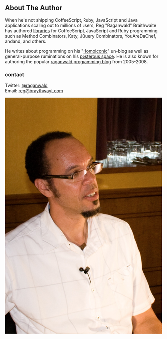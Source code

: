 
## About The Author

When he's not shipping CoffeeScript, Ruby, JavaScript and Java applications scaling out to millions of users, Reg "Raganwald" Braithwaite has authored [libraries][lib] for CoffeeScript, JavaScript and Ruby programming such as Method Combinators, Katy, JQuery Combinators, YouAreDaChef, andand, and others.

[lib]: http://github.com/raganwald

He writes about programming on his "[Homoiconic][homo]" un-blog as well as general-purpose ruminations on his [posterous space][post]. He is also known for authoring the popular [raganwald programming blog][rag] from 2005-2008.

[homo]: http://github.com/raganwald/homoiconic
[post]: http://raganwald.posterous.com
[rag]: http://weblog.raganwald.com

### contact

Twitter: [@raganwald](https://twitter.com/raganwald)  
Email: [reg@braythwayt.com](mailto:reg@braythwayt.com)

![Reg "Raganwald" Braithwaite ](assets/images/reg2.jpg)